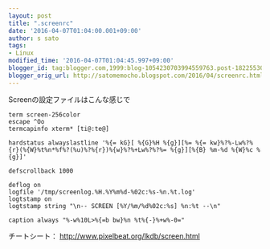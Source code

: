 ```yaml
---
layout: post
title: ".screenrc"
date: '2016-04-07T01:04:00.001+09:00'
author: s sato
tags:
- Linux
modified_time: '2016-04-07T01:04:45.997+09:00'
blogger_id: tag:blogger.com,1999:blog-1054230703994559763.post-1822553016286473268
blogger_orig_url: http://satomemocho.blogspot.com/2016/04/screenrc.html
---
```


Screenの設定ファイルはこんな感じで


```markup
term screen-256color
escape ^Oo
termcapinfo xterm* [ti@:te@]

hardstatus alwayslastline '%{= kG}[ %{G}%H %{g}][%= %{= kw}%?%-Lw%?%{r}(%{W}%t%n*%f%?(%u)%?%{r})%{w}%?%+Lw%?%?%= %{g}][%{B} %m-%d %{W}%c %{g}]'

defscrollback 1000

deflog on
logfile '/tmp/screenlog.%H.%Y%m%d-%02c:%s-%n.%t.log'
logtstamp on
logtstamp string "\n-- SCREEN [%Y/%m/%d%02c:%s] %n:%t --\n"

caption always "%-w%10L>%{=b bw}%n %t%{-}%+w%-0="
```


チートシート： http://www.pixelbeat.org/lkdb/screen.html
